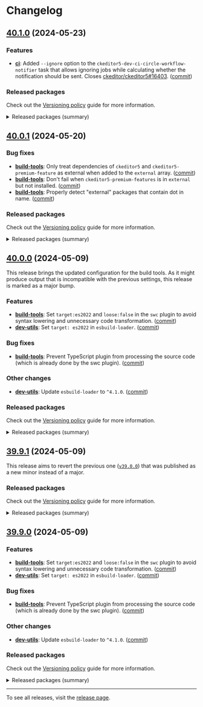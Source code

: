 Changelog
=========

## [40.1.0](https://github.com/ckeditor/ckeditor5-dev/compare/v40.0.1...v40.1.0) (2024-05-23)

### Features

* **[ci](https://www.npmjs.com/package/@ckeditor/ckeditor5-dev-ci)**: Added `--ignore` option to the `ckeditor5-dev-ci-circle-workflow-notifier` task that allows ignoring jobs while calculating whether the notification should be sent. Closes [ckeditor/ckeditor5#16403](https://github.com/ckeditor/ckeditor5/issues/16403). ([commit](https://github.com/ckeditor/ckeditor5-dev/commit/8b20eda9954a1808e0cd80a63739ffeb4010b71e))

### Released packages

Check out the [Versioning policy](https://ckeditor.com/docs/ckeditor5/latest/framework/guides/support/versioning-policy.html) guide for more information.

<details>
<summary>Released packages (summary)</summary>

Releases containing new features:

* [@ckeditor/ckeditor5-dev-ci](https://www.npmjs.com/package/@ckeditor/ckeditor5-dev-ci/v/40.1.0): v40.0.1 => v40.1.0

Other releases:

* [@ckeditor/ckeditor5-dev-build-tools](https://www.npmjs.com/package/@ckeditor/ckeditor5-dev-build-tools/v/40.1.0): v40.0.1 => v40.1.0
* [@ckeditor/ckeditor5-dev-bump-year](https://www.npmjs.com/package/@ckeditor/ckeditor5-dev-bump-year/v/40.1.0): v40.0.1 => v40.1.0
* [@ckeditor/ckeditor5-dev-dependency-checker](https://www.npmjs.com/package/@ckeditor/ckeditor5-dev-dependency-checker/v/40.1.0): v40.0.1 => v40.1.0
* [@ckeditor/ckeditor5-dev-docs](https://www.npmjs.com/package/@ckeditor/ckeditor5-dev-docs/v/40.1.0): v40.0.1 => v40.1.0
* [@ckeditor/ckeditor5-dev-release-tools](https://www.npmjs.com/package/@ckeditor/ckeditor5-dev-release-tools/v/40.1.0): v40.0.1 => v40.1.0
* [@ckeditor/ckeditor5-dev-stale-bot](https://www.npmjs.com/package/@ckeditor/ckeditor5-dev-stale-bot/v/40.1.0): v40.0.1 => v40.1.0
* [@ckeditor/ckeditor5-dev-tests](https://www.npmjs.com/package/@ckeditor/ckeditor5-dev-tests/v/40.1.0): v40.0.1 => v40.1.0
* [@ckeditor/ckeditor5-dev-transifex](https://www.npmjs.com/package/@ckeditor/ckeditor5-dev-transifex/v/40.1.0): v40.0.1 => v40.1.0
* [@ckeditor/ckeditor5-dev-translations](https://www.npmjs.com/package/@ckeditor/ckeditor5-dev-translations/v/40.1.0): v40.0.1 => v40.1.0
* [@ckeditor/ckeditor5-dev-utils](https://www.npmjs.com/package/@ckeditor/ckeditor5-dev-utils/v/40.1.0): v40.0.1 => v40.1.0
* [@ckeditor/ckeditor5-dev-web-crawler](https://www.npmjs.com/package/@ckeditor/ckeditor5-dev-web-crawler/v/40.1.0): v40.0.1 => v40.1.0
* [@ckeditor/jsdoc-plugins](https://www.npmjs.com/package/@ckeditor/jsdoc-plugins/v/40.1.0): v40.0.1 => v40.1.0
* [@ckeditor/typedoc-plugins](https://www.npmjs.com/package/@ckeditor/typedoc-plugins/v/40.1.0): v40.0.1 => v40.1.0
</details>


## [40.0.1](https://github.com/ckeditor/ckeditor5-dev/compare/v40.0.0...v40.0.1) (2024-05-20)

### Bug fixes

* **[build-tools](https://www.npmjs.com/package/@ckeditor/ckeditor5-dev-build-tools)**: Only treat dependencies of `ckeditor5` and `ckeditor5-premium-feature` as external when added to the `external` array. ([commit](https://github.com/ckeditor/ckeditor5-dev/commit/d649a8359a69a56ad1b9ee5b052dbf6f446c105e))
* **[build-tools](https://www.npmjs.com/package/@ckeditor/ckeditor5-dev-build-tools)**: Don't fail when `ckeditor5-premium-features` is in `external` but not installed. ([commit](https://github.com/ckeditor/ckeditor5-dev/commit/f07895583b2b63e72f19edbdd338ad2f1cb5f0cd))
* **[build-tools](https://www.npmjs.com/package/@ckeditor/ckeditor5-dev-build-tools)**: Properly detect "external" packages that contain dot in name. ([commit](https://github.com/ckeditor/ckeditor5-dev/commit/06b8f49d736d1bf3b14bdfeaacc5223082e762b2))

### Released packages

Check out the [Versioning policy](https://ckeditor.com/docs/ckeditor5/latest/framework/guides/support/versioning-policy.html) guide for more information.

<details>
<summary>Released packages (summary)</summary>

Other releases:

* [@ckeditor/ckeditor5-dev-build-tools](https://www.npmjs.com/package/@ckeditor/ckeditor5-dev-build-tools/v/40.0.1): v40.0.0 => v40.0.1
* [@ckeditor/ckeditor5-dev-bump-year](https://www.npmjs.com/package/@ckeditor/ckeditor5-dev-bump-year/v/40.0.1): v40.0.0 => v40.0.1
* [@ckeditor/ckeditor5-dev-ci](https://www.npmjs.com/package/@ckeditor/ckeditor5-dev-ci/v/40.0.1): v40.0.0 => v40.0.1
* [@ckeditor/ckeditor5-dev-dependency-checker](https://www.npmjs.com/package/@ckeditor/ckeditor5-dev-dependency-checker/v/40.0.1): v40.0.0 => v40.0.1
* [@ckeditor/ckeditor5-dev-docs](https://www.npmjs.com/package/@ckeditor/ckeditor5-dev-docs/v/40.0.1): v40.0.0 => v40.0.1
* [@ckeditor/ckeditor5-dev-release-tools](https://www.npmjs.com/package/@ckeditor/ckeditor5-dev-release-tools/v/40.0.1): v40.0.0 => v40.0.1
* [@ckeditor/ckeditor5-dev-stale-bot](https://www.npmjs.com/package/@ckeditor/ckeditor5-dev-stale-bot/v/40.0.1): v40.0.0 => v40.0.1
* [@ckeditor/ckeditor5-dev-tests](https://www.npmjs.com/package/@ckeditor/ckeditor5-dev-tests/v/40.0.1): v40.0.0 => v40.0.1
* [@ckeditor/ckeditor5-dev-transifex](https://www.npmjs.com/package/@ckeditor/ckeditor5-dev-transifex/v/40.0.1): v40.0.0 => v40.0.1
* [@ckeditor/ckeditor5-dev-translations](https://www.npmjs.com/package/@ckeditor/ckeditor5-dev-translations/v/40.0.1): v40.0.0 => v40.0.1
* [@ckeditor/ckeditor5-dev-utils](https://www.npmjs.com/package/@ckeditor/ckeditor5-dev-utils/v/40.0.1): v40.0.0 => v40.0.1
* [@ckeditor/ckeditor5-dev-web-crawler](https://www.npmjs.com/package/@ckeditor/ckeditor5-dev-web-crawler/v/40.0.1): v40.0.0 => v40.0.1
* [@ckeditor/jsdoc-plugins](https://www.npmjs.com/package/@ckeditor/jsdoc-plugins/v/40.0.1): v40.0.0 => v40.0.1
* [@ckeditor/typedoc-plugins](https://www.npmjs.com/package/@ckeditor/typedoc-plugins/v/40.0.1): v40.0.0 => v40.0.1
</details>


## [40.0.0](https://github.com/ckeditor/ckeditor5-dev/compare/v39.9.1...v40.0.0) (2024-05-09)

This release brings the updated configuration for the build tools. As it might produce output that is incompatible with the previous settings, this release is marked as a major bump.

### Features

* **[build-tools](https://www.npmjs.com/package/@ckeditor/ckeditor5-dev-build-tools)**: Set `target:es2022` and `loose:false` in the `swc` plugin to avoid syntax lowering and unnecessary code transformation. ([commit](https://github.com/ckeditor/ckeditor5-dev/commit/66c6a4d77ceccac04f9a435e6e679de71ed1ad33))
* **[dev-utils](https://www.npmjs.com/package/@ckeditor/ckeditor5-dev-dev-utils)**: Set `target: es2022` in `esbuild-loader`. ([commit](https://github.com/ckeditor/ckeditor5-dev/commit/cd7ea352a90a389c6720c91944971418c8f9c627))

### Bug fixes

* **[build-tools](https://www.npmjs.com/package/@ckeditor/ckeditor5-dev-build-tools)**: Prevent TypeScript plugin from processing the source code (which is already done by the swc plugin). ([commit](https://github.com/ckeditor/ckeditor5-dev/commit/66c6a4d77ceccac04f9a435e6e679de71ed1ad33))

### Other changes

* **[dev-utils](https://www.npmjs.com/package/@ckeditor/ckeditor5-dev-dev-utils)**: Update `esbuild-loader` to `^4.1.0`. ([commit](https://github.com/ckeditor/ckeditor5-dev/commit/cd7ea352a90a389c6720c91944971418c8f9c627))

### Released packages

Check out the [Versioning policy](https://ckeditor.com/docs/ckeditor5/latest/framework/guides/support/versioning-policy.html) guide for more information.

<details>
<summary>Released packages (summary)</summary>

Releases containing new features:

* [@ckeditor/ckeditor5-dev-build-tools](https://www.npmjs.com/package/@ckeditor/ckeditor5-dev-build-tools/v/40.0.0): v39.9.1 => v40.0.0
* [@ckeditor/ckeditor5-dev-utils](https://www.npmjs.com/package/@ckeditor/ckeditor5-dev-utils/v/40.0.0): v39.9.1 => v40.0.0

Other releases:

* [@ckeditor/ckeditor5-dev-bump-year](https://www.npmjs.com/package/@ckeditor/ckeditor5-dev-bump-year/v/40.0.0): v39.9.1 => v40.0.0
* [@ckeditor/ckeditor5-dev-ci](https://www.npmjs.com/package/@ckeditor/ckeditor5-dev-ci/v/40.0.0): v39.9.1 => v40.0.0
* [@ckeditor/ckeditor5-dev-dependency-checker](https://www.npmjs.com/package/@ckeditor/ckeditor5-dev-dependency-checker/v/40.0.0): v39.9.1 => v40.0.0
* [@ckeditor/ckeditor5-dev-docs](https://www.npmjs.com/package/@ckeditor/ckeditor5-dev-docs/v/40.0.0): v39.9.1 => v40.0.0
* [@ckeditor/ckeditor5-dev-release-tools](https://www.npmjs.com/package/@ckeditor/ckeditor5-dev-release-tools/v/40.0.0): v39.9.1 => v40.0.0
* [@ckeditor/ckeditor5-dev-stale-bot](https://www.npmjs.com/package/@ckeditor/ckeditor5-dev-stale-bot/v/40.0.0): v39.9.1 => v40.0.0
* [@ckeditor/ckeditor5-dev-tests](https://www.npmjs.com/package/@ckeditor/ckeditor5-dev-tests/v/40.0.0): v39.9.1 => v40.0.0
* [@ckeditor/ckeditor5-dev-transifex](https://www.npmjs.com/package/@ckeditor/ckeditor5-dev-transifex/v/40.0.0): v39.9.1 => v40.0.0
* [@ckeditor/ckeditor5-dev-translations](https://www.npmjs.com/package/@ckeditor/ckeditor5-dev-translations/v/40.0.0): v39.9.1 => v40.0.0
* [@ckeditor/ckeditor5-dev-web-crawler](https://www.npmjs.com/package/@ckeditor/ckeditor5-dev-web-crawler/v/40.0.0): v39.9.1 => v40.0.0
* [@ckeditor/jsdoc-plugins](https://www.npmjs.com/package/@ckeditor/jsdoc-plugins/v/40.0.0): v39.9.1 => v40.0.0
* [@ckeditor/typedoc-plugins](https://www.npmjs.com/package/@ckeditor/typedoc-plugins/v/40.0.0): v39.9.1 => v40.0.0
</details>


## [39.9.1](https://github.com/ckeditor/ckeditor5-dev/compare/v39.8.0...v39.9.1) (2024-05-09)

This release aims to revert the previous one ([`v39.0.0`](https://github.com/ckeditor/ckeditor5-dev/releases/tag/v39.9.0)) that was published as a new minor instead of a major.

### Released packages

Check out the [Versioning policy](https://ckeditor.com/docs/ckeditor5/latest/framework/guides/support/versioning-policy.html) guide for more information.

<details>
<summary>Released packages (summary)</summary>

Other releases:

* [@ckeditor/ckeditor5-dev-build-tools](https://www.npmjs.com/package/@ckeditor/ckeditor5-dev-build-tools/v/39.9.1): v39.8.0 => v39.9.1
* [@ckeditor/ckeditor5-dev-bump-year](https://www.npmjs.com/package/@ckeditor/ckeditor5-dev-bump-year/v/39.9.1): v39.8.0 => v39.9.1
* [@ckeditor/ckeditor5-dev-ci](https://www.npmjs.com/package/@ckeditor/ckeditor5-dev-ci/v/39.9.1): v39.8.0 => v39.9.1
* [@ckeditor/ckeditor5-dev-dependency-checker](https://www.npmjs.com/package/@ckeditor/ckeditor5-dev-dependency-checker/v/39.9.1): v39.8.0 => v39.9.1
* [@ckeditor/ckeditor5-dev-docs](https://www.npmjs.com/package/@ckeditor/ckeditor5-dev-docs/v/39.9.1): v39.8.0 => v39.9.1
* [@ckeditor/ckeditor5-dev-release-tools](https://www.npmjs.com/package/@ckeditor/ckeditor5-dev-release-tools/v/39.9.1): v39.8.0 => v39.9.1
* [@ckeditor/ckeditor5-dev-stale-bot](https://www.npmjs.com/package/@ckeditor/ckeditor5-dev-stale-bot/v/39.9.1): v39.8.0 => v39.9.1
* [@ckeditor/ckeditor5-dev-tests](https://www.npmjs.com/package/@ckeditor/ckeditor5-dev-tests/v/39.9.1): v39.8.0 => v39.9.1
* [@ckeditor/ckeditor5-dev-transifex](https://www.npmjs.com/package/@ckeditor/ckeditor5-dev-transifex/v/39.9.1): v39.8.0 => v39.9.1
* [@ckeditor/ckeditor5-dev-translations](https://www.npmjs.com/package/@ckeditor/ckeditor5-dev-translations/v/39.9.1): v39.8.0 => v39.9.1
* [@ckeditor/ckeditor5-dev-utils](https://www.npmjs.com/package/@ckeditor/ckeditor5-dev-utils/v/39.9.1): v39.8.0 => v39.9.1
* [@ckeditor/ckeditor5-dev-web-crawler](https://www.npmjs.com/package/@ckeditor/ckeditor5-dev-web-crawler/v/39.9.1): v39.8.0 => v39.9.1
* [@ckeditor/jsdoc-plugins](https://www.npmjs.com/package/@ckeditor/jsdoc-plugins/v/39.9.1): v39.8.0 => v39.9.1
* [@ckeditor/typedoc-plugins](https://www.npmjs.com/package/@ckeditor/typedoc-plugins/v/39.9.1): v39.8.0 => v39.9.1
</details>


## [39.9.0](https://github.com/ckeditor/ckeditor5-dev/compare/v39.8.0...v39.9.0) (2024-05-09)

### Features

* **[build-tools](https://www.npmjs.com/package/@ckeditor/ckeditor5-dev-build-tools)**: Set `target:es2022` and `loose:false` in the `swc` plugin to avoid syntax lowering and unnecessary code transformation. ([commit](https://github.com/ckeditor/ckeditor5-dev/commit/66c6a4d77ceccac04f9a435e6e679de71ed1ad33))
* **[dev-utils](https://www.npmjs.com/package/@ckeditor/ckeditor5-dev-dev-utils)**: Set `target: es2022` in `esbuild-loader`. ([commit](https://github.com/ckeditor/ckeditor5-dev/commit/cd7ea352a90a389c6720c91944971418c8f9c627))

### Bug fixes

* **[build-tools](https://www.npmjs.com/package/@ckeditor/ckeditor5-dev-build-tools)**: Prevent TypeScript plugin from processing the source code (which is already done by the swc plugin). ([commit](https://github.com/ckeditor/ckeditor5-dev/commit/66c6a4d77ceccac04f9a435e6e679de71ed1ad33))

### Other changes

* **[dev-utils](https://www.npmjs.com/package/@ckeditor/ckeditor5-dev-dev-utils)**: Update `esbuild-loader` to `^4.1.0`. ([commit](https://github.com/ckeditor/ckeditor5-dev/commit/cd7ea352a90a389c6720c91944971418c8f9c627))

### Released packages

Check out the [Versioning policy](https://ckeditor.com/docs/ckeditor5/latest/framework/guides/support/versioning-policy.html) guide for more information.

<details>
<summary>Released packages (summary)</summary>

Releases containing new features:

* [@ckeditor/ckeditor5-dev-build-tools](https://www.npmjs.com/package/@ckeditor/ckeditor5-dev-build-tools/v/39.9.0): v39.8.0 => v39.9.0
* [@ckeditor/ckeditor5-dev-utils](https://www.npmjs.com/package/@ckeditor/ckeditor5-dev-utils/v/39.9.0): v39.8.0 => v39.9.0

Other releases:

* [@ckeditor/ckeditor5-dev-bump-year](https://www.npmjs.com/package/@ckeditor/ckeditor5-dev-bump-year/v/39.9.0): v39.8.0 => v39.9.0
* [@ckeditor/ckeditor5-dev-ci](https://www.npmjs.com/package/@ckeditor/ckeditor5-dev-ci/v/39.9.0): v39.8.0 => v39.9.0
* [@ckeditor/ckeditor5-dev-dependency-checker](https://www.npmjs.com/package/@ckeditor/ckeditor5-dev-dependency-checker/v/39.9.0): v39.8.0 => v39.9.0
* [@ckeditor/ckeditor5-dev-docs](https://www.npmjs.com/package/@ckeditor/ckeditor5-dev-docs/v/39.9.0): v39.8.0 => v39.9.0
* [@ckeditor/ckeditor5-dev-release-tools](https://www.npmjs.com/package/@ckeditor/ckeditor5-dev-release-tools/v/39.9.0): v39.8.0 => v39.9.0
* [@ckeditor/ckeditor5-dev-stale-bot](https://www.npmjs.com/package/@ckeditor/ckeditor5-dev-stale-bot/v/39.9.0): v39.8.0 => v39.9.0
* [@ckeditor/ckeditor5-dev-tests](https://www.npmjs.com/package/@ckeditor/ckeditor5-dev-tests/v/39.9.0): v39.8.0 => v39.9.0
* [@ckeditor/ckeditor5-dev-transifex](https://www.npmjs.com/package/@ckeditor/ckeditor5-dev-transifex/v/39.9.0): v39.8.0 => v39.9.0
* [@ckeditor/ckeditor5-dev-translations](https://www.npmjs.com/package/@ckeditor/ckeditor5-dev-translations/v/39.9.0): v39.8.0 => v39.9.0
* [@ckeditor/ckeditor5-dev-web-crawler](https://www.npmjs.com/package/@ckeditor/ckeditor5-dev-web-crawler/v/39.9.0): v39.8.0 => v39.9.0
* [@ckeditor/jsdoc-plugins](https://www.npmjs.com/package/@ckeditor/jsdoc-plugins/v/39.9.0): v39.8.0 => v39.9.0
* [@ckeditor/typedoc-plugins](https://www.npmjs.com/package/@ckeditor/typedoc-plugins/v/39.9.0): v39.8.0 => v39.9.0
</details>

---

To see all releases, visit the [release page](https://github.com/ckeditor/ckeditor5-dev/releases).
